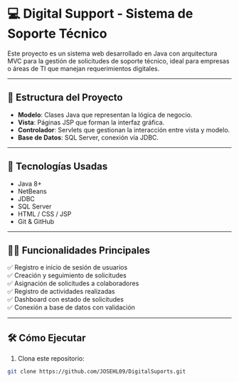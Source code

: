 # 💻 Digital Support - Sistema de Soporte Técnico

Este proyecto es un sistema web desarrollado en Java con arquitectura MVC para la gestión de solicitudes de soporte técnico, ideal para empresas o áreas de TI que manejan requerimientos digitales.

---

## 📂 Estructura del Proyecto

- **Modelo**: Clases Java que representan la lógica de negocio.
- **Vista**: Páginas JSP que forman la interfaz gráfica.
- **Controlador**: Servlets que gestionan la interacción entre vista y modelo.
- **Base de Datos**: SQL Server, conexión vía JDBC.

---

## 🧩 Tecnologías Usadas

- Java 8+
- NetBeans
- JDBC
- SQL Server
- HTML / CSS / JSP
- Git & GitHub

---

## 🧑‍💻 Funcionalidades Principales

✅ Registro e inicio de sesión de usuarios  
✅ Creación y seguimiento de solicitudes  
✅ Asignación de solicitudes a colaboradores  
✅ Registro de actividades realizadas  
✅ Dashboard con estado de solicitudes  
✅ Conexión a base de datos con validación  

---

## 🛠️ Cómo Ejecutar

1. Clona este repositorio:

```bash
git clone https://github.com/JOSEHL09/DigitalSuports.git
